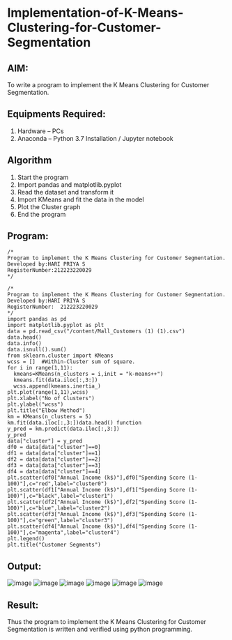 # Implementation-of-K-Means-Clustering-for-Customer-Segmentation

## AIM:
To write a program to implement the K Means Clustering for Customer Segmentation.

## Equipments Required:
1. Hardware – PCs
2. Anaconda – Python 3.7 Installation / Jupyter notebook

## Algorithm
1.  Start the program
2.  Import pandas and matplotlib.pyplot
3.  Read the dataset and transform it
4.  Import KMeans and fit the data in the model
5.  Plot the Cluster graph
6.  End the program 

## Program:
```
/*
Program to implement the K Means Clustering for Customer Segmentation.
Developed by:HARI PRIYA S 
RegisterNumber:212223220029
*/
```
```
/*
Program to implement the K Means Clustering for Customer Segmentation.
Developed by:HARI PRIYA S
RegisterNumber:  212223220029
*/
import pandas as pd
import matplotlib.pyplot as plt
data = pd.read_csv("/content/Mall_Customers (1) (1).csv")
data.head()
data.info()
data.isnull().sum()
from sklearn.cluster import KMeans
wcss = []  #Within-Cluster sum of square. 
for i in range(1,11):
  kmeans=KMeans(n_clusters = i,init = "k-means++")
  kmeans.fit(data.iloc[:,3:])
  wcss.append(kmeans.inertia_)
plt.plot(range(1,11),wcss)
plt.xlabel("No of Clusters")
plt.ylabel("wcss")
plt.title("Elbow Method")
km = KMeans(n_clusters = 5)
km.fit(data.iloc[:,3:])data.head() function
y_pred = km.predict(data.iloc[:,3:])
y_pred
data["cluster"] = y_pred
df0 = data[data["cluster"]==0]
df1 = data[data["cluster"]==1]
df2 = data[data["cluster"]==2]
df3 = data[data["cluster"]==3]
df4 = data[data["cluster"]==4]
plt.scatter(df0["Annual Income (k$)"],df0["Spending Score (1-100)"],c="red",label="cluster0")
plt.scatter(df1["Annual Income (k$)"],df1["Spending Score (1-100)"],c="black",label="cluster1")
plt.scatter(df2["Annual Income (k$)"],df2["Spending Score (1-100)"],c="blue",label="cluster2")
plt.scatter(df3["Annual Income (k$)"],df3["Spending Score (1-100)"],c="green",label="cluster3")
plt.scatter(df4["Annual Income (k$)"],df4["Spending Score (1-100)"],c="magenta",label="cluster4")
plt.legend()
plt.title("Customer Segments")
```

## Output:
![image](https://github.com/user-attachments/assets/bb84a177-076e-461a-b41f-4f3bc9ec1e4f)
![image](https://github.com/user-attachments/assets/eebae6b6-4a7e-4393-a7ec-984a7b5ac9e9)
![image](https://github.com/user-attachments/assets/498d6d35-6cb5-4f56-bf26-95bb9076ad25)
![image](https://github.com/user-attachments/assets/830b894c-7ec3-44c3-a348-2b2a9dd20a23)
![image](https://github.com/user-attachments/assets/ec6f1671-96e0-426c-a299-727d01f11e86)
![image](https://github.com/user-attachments/assets/bb471b3e-c7ee-47a6-ad7c-5a29916fe446)

## Result:
Thus the program to implement the K Means Clustering for Customer Segmentation is written and verified using python programming.
